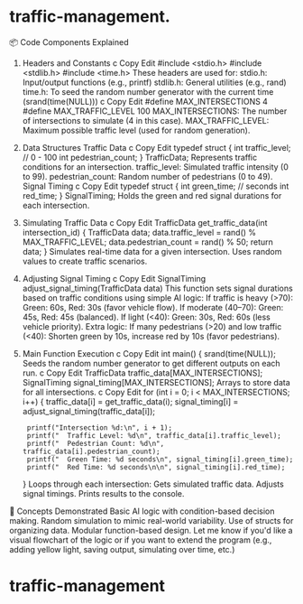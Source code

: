 # traffic-management.
📦 Code Components Explained
1. Headers and Constants
c
Copy
Edit
#include <stdio.h>
#include <stdlib.h>
#include <time.h>
These headers are used for:
stdio.h: Input/output functions (e.g., printf)
stdlib.h: General utilities (e.g., rand)
time.h: To seed the random number generator with the current time (srand(time(NULL)))
c
Copy
Edit
#define MAX_INTERSECTIONS 4
#define MAX_TRAFFIC_LEVEL 100
MAX_INTERSECTIONS: The number of intersections to simulate (4 in this case).
MAX_TRAFFIC_LEVEL: Maximum possible traffic level (used for random generation).

2. Data Structures
Traffic Data
c
Copy
Edit
typedef struct {
    int traffic_level; // 0 - 100
    int pedestrian_count;
} TrafficData;
Represents traffic conditions for an intersection.
traffic_level: Simulated traffic intensity (0 to 99).
pedestrian_count: Random number of pedestrians (0 to 49).
Signal Timing
c
Copy
Edit
typedef struct {
    int green_time; // seconds
    int red_time;
} SignalTiming;
Holds the green and red signal durations for each intersection.

3. Simulating Traffic Data
c
Copy
Edit
TrafficData get_traffic_data(int intersection_id) {
    TrafficData data;
    data.traffic_level = rand() % MAX_TRAFFIC_LEVEL;
    data.pedestrian_count = rand() % 50;
    return data;
}
Simulates real-time data for a given intersection.
Uses random values to create traffic scenarios.

4. Adjusting Signal Timing
c
Copy
Edit
SignalTiming adjust_signal_timing(TrafficData data)
This function sets signal durations based on traffic conditions using simple AI logic:
If traffic is heavy (>70):
Green: 60s, Red: 30s (favor vehicle flow).
If moderate (40–70):
Green: 45s, Red: 45s (balanced).
If light (<40):
Green: 30s, Red: 60s (less vehicle priority).
Extra logic: If many pedestrians (>20) and low traffic (<40):
Shorten green by 10s, increase red by 10s (favor pedestrians).

5. Main Function Execution
c
Copy
Edit
int main() {
    srand(time(NULL));
Seeds the random number generator to get different outputs on each run.
c
Copy
Edit
    TrafficData traffic_data[MAX_INTERSECTIONS];
    SignalTiming signal_timing[MAX_INTERSECTIONS];
Arrays to store data for all intersections.
c
Copy
Edit
    for (int i = 0; i < MAX_INTERSECTIONS; i++) {
        traffic_data[i] = get_traffic_data(i);
        signal_timing[i] = adjust_signal_timing(traffic_data[i]);

        printf("Intersection %d:\n", i + 1);
        printf("  Traffic Level: %d\n", traffic_data[i].traffic_level);
        printf("  Pedestrian Count: %d\n", traffic_data[i].pedestrian_count);
        printf("  Green Time: %d seconds\n", signal_timing[i].green_time);
        printf("  Red Time: %d seconds\n\n", signal_timing[i].red_time);
    }
Loops through each intersection:
Gets simulated traffic data.
Adjusts signal timings.
Prints results to the console.

🧠 Concepts Demonstrated
Basic AI logic with condition-based decision making.
Random simulation to mimic real-world variability.
Use of structs for organizing data.
Modular function-based design.
Let me know if you'd like a visual flowchart of the logic or if you want to extend the program (e.g., adding yellow light, saving output, simulating over time, etc.)












# traffic-management

